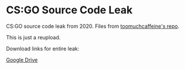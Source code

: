 # CS:GO Source Code Leak
CS:GO source code leak from 2020. Files from [toomuchcaffeine's repo](https://github.com/perilouswithadollarsign/cstrike15_src).

This is just a reupload.

Download links for entire leak:

[Google Drive](https://drive.google.com/file/d/1nyhJmInUMNb8zIpTsAl2Scup8haw4cUi/view?usp=sharing)
